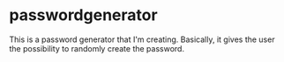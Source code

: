 # passwordgenerator

This is a password generator that I'm creating. Basically, it gives the user the possibility to randomly create the password.